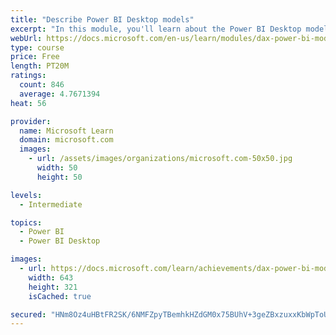 ```yaml
---
title: "Describe Power BI Desktop models"
excerpt: "In this module, you'll learn about the Power BI Desktop model structure, star schema design basics, analytics queries, and report visual configuration. This module provides a strong foundation on which you can learn to optimize model designs and add model calculations."
webUrl: https://docs.microsoft.com/en-us/learn/modules/dax-power-bi-models/
type: course
price: Free
length: PT20M
ratings:
  count: 846
  average: 4.7671394
heat: 56

provider:
  name: Microsoft Learn
  domain: microsoft.com
  images:
    - url: /assets/images/organizations/microsoft.com-50x50.jpg
      width: 50
      height: 50

levels:
  - Intermediate

topics:
  - Power BI
  - Power BI Desktop

images:
  - url: https://docs.microsoft.com/learn/achievements/dax-power-bi-models-social.png
    width: 643
    height: 321
    isCached: true

secured: "HNm8Oz4uHBtFR2SK/6NMFZpyTBemhkHZdGM0x75BUhV+3geZBxzuxxKbWpToUxLZGpNsWtPgGPmsFfblhFcM+/4dap8g3ip+vFiPOcLWGvUzxE3P8TOJntaYy1yvf21jHSyO/Rh8gLEBFkJwOyJh1T0EzKU8CNZHwV/3n1yrxBKF+BCaSU+xL2cj5mQOeuBaF55FEjW8qCCeavzUTlGBvyPuGhtIOdeM9PWci9V6Mn/10ZWLLPfeGF6rFS5hkDB9l+4NmMG8nIKMr7FY8Bnw8a2wAHYp6c0T1QiMKiA5+strE85Shocsv2aRQbhV9aJ8uH8MrJx6MyWiG2X7KEOWWNRe5rg8Mm1QMK4is5g5FKQL9BB4t7TJBUSnEHNUKaO3A069/i4xTGhTt8Y4EE6+ClcSVHHXB/OQ1ap34aLQGIU=;kQR6mm6IArk2Uity+IbCVg=="
---
```


